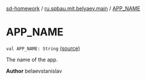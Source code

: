 [sd-homework](../index.md) / [ru.spbau.mit.belyaev.main](index.md) / [APP_NAME](.)

# APP_NAME

`val APP_NAME: String` [(source)](https://github.com/StasBel/sd-homework/blob/gRPC/src/main/kotlin/ru/spbau/mit/belyaev/main/AppInfo.kt#L8)

The name of the app.

**Author**
belaevstanislav

